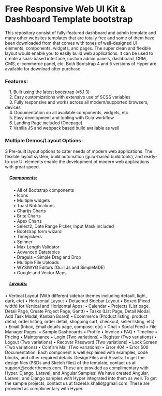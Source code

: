 # Free Responsive Web UI Kit & Dashboard Template bootstrap

<p text-align: "center">
This repository consist of fully-featured dashboard and admin template and many other websites templates that are totally free and some of them have been downloaded from that comes with tones of well-designed UI elements, components, widgets, and pages. The super clean and flexible layout would enable you to easily build web applications. It can be used to create a saas-based interface, custom admin panels, dashboard, CRM, CMS, e-commerce panel, etc.
Both Bootstrap 4 and 5 versions of Hyper are available for download after purchase.
</p>

<h3>Features:</h3>
<p>
    &emsp;1.	Built using the latest bootstrap (v5.1.3)<br>
    &emsp;2.	Easy customizations with extensive use of SCSS variables<br>
    &emsp;3.	Fully responsive and works across all modern/supported browsers, devices<br>
    &emsp;4.	Documentation on all available components, widgets, etc<br>
    &emsp;5.	Easy development and tooling with Gulp workflow<br>
    &emsp;6.	Landing Page included (Onepage)<br>
    &emsp;7.	Vanilla JS and webpack based build available as well<br>
</p>



<h3>Multiple Demos/Layout Options:</h3>
<p>
  3 Pre-built layout options to cater needs of modern web applications. The flexible layout system, build automation (gulp-based build tools), and ready-to-use UI elements enable the development of modern web applications with great speed.
  <h5>&emsp;<u>Components:</u></h5>
  <p>
  &emsp;&emsp;•	All of Bootstrap components<br>
  &emsp;&emsp;•	Icons<br>
  &emsp;&emsp;•	Multiple widgets<br>
  &emsp;&emsp;•	Toast Notifications<br>
  &emsp;&emsp;•	Chartjs Charts<br>
  &emsp;&emsp;•	Brite Charts<br>
  &emsp;&emsp;•	Apex Charts<br>
  &emsp;&emsp;•	Select2, Date Range Picker, Input Mask included<br>
  &emsp;&emsp;•	Bootstrap form wizard<br>
  &emsp;&emsp;•	Timepickers<br>
  &emsp;&emsp;•	Spinner<br>
  &emsp;&emsp;•	Max Length Validator<br>
  &emsp;&emsp;•	Advanced Datatables<br>
  &emsp;&emsp;•	Dragula – Simple Drag and Drop<br>
  &emsp;&emsp;•	Multiple File Uploads<br>
  &emsp;&emsp;•	WYSIWYG Editors (Quill Js and SimpleMDE)<br>
  &emsp;&emsp;•	Google and Vector Maps<br>
  </p>
  
  <h5>&emsp;<u>Layouts:</u></h5>
  •	Vertical Layout (With different sidebar themes including default, light, dark, etc)
  •	Horizontal Layout
  •	Detached Sidebar Layout
  •	Boxed (Fixed width) for Vertical and Horizontal
  Apps:
  •	Calendar
  •	Projects (List page, Detail Page, Create Project Page, Gantt)
  •	Tasks (List Page, Detail Modal, Add Task Modal, Kanban Board)
  •	Ecommerce (Product listing, product detail, order listing, order detail, shopping cart, checkout, seller listing, etc)
  •	Email (Inbox, Email details page, compose, etc)
  •	Chat
  •	Social Feed
  •	File Manager
  Pages:
  •	Sample Dashboards
  •	Profile
  •	Invoice
  •	FAQ
  •	Timeline
  •	Pricing
  •	Maintenance
  •	Login (Two variations)
  •	Register (Two variations)
  •	Logout (Two variations)
  •	Recover Password (Two variations)
  •	Lock Screen (Two variations)
  •	Confirm Mail (Two variations)
  •	Error 404
  •	Error 500
  Documentation:
  Each component is well explained with examples, code blocks, and other required details.  
  Design Files and Assets:
  To get the design files (PSDs and Sketch files) of the template, contact us at support@coderthemes.com. These are provided as complimentary with Hyper.
  Django, Laravel, and Angular Samples:
  We have created Angular, Laravel, and Django samples with Hyper integrated into them as well. To get the sample projects, contact us at fazeel.k.khalid@gmail.com. These are provided as complimentary with Hyper. 
</p>
